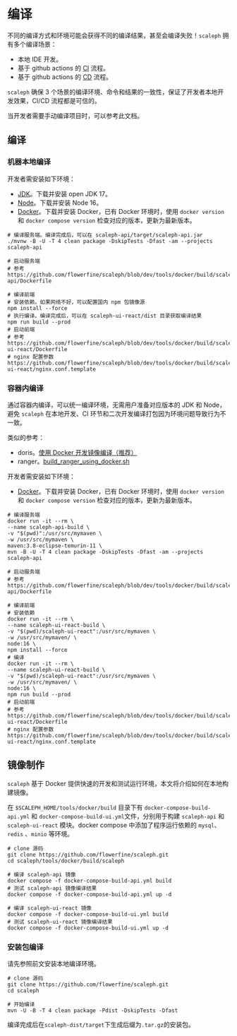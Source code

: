 # 编译
不同的编译方式和环境可能会获得不同的编译结果，甚至会编译失败！`scaleph` 拥有多个编译场景：

- 本地 IDE 开发。
- 基于 github actions 的 [CI](https://github.com/flowerfine/scaleph/blob/dev/.github/workflows/ci.yml) 流程。
- 基于 github actions 的 [CD](https://github.com/flowerfine/scaleph/blob/dev/.github/workflows/docker-release.yml) 流程。

`scaleph` 确保 3 个场景的编译环境、命令和结果的一致性，保证了开发者本地开发效果，CI/CD 流程都是可信的。

当开发者需要手动编译项目时，可以参考此文档。

## 编译

### 机器本地编译

开发者需安装如下环境：

- [JDK](https://adoptium.net/zh-CN/temurin/archive/)。下载并安装 open JDK 17。
- [Node](https://nodejs.org/en/download/releases/)。下载并安装 Node 16。
- [Docker](https://docs.docker.com/get-docker/)。下载并安装 Docker，已有 Docker 环境时，使用 `docker version` 和 `docker compose version` 检查对应的版本，更新为最新版本。

```shell
# 编译服务端。编译完成后，可以在 scaleph-api/target/scaleph-api.jar
./mvnw -B -U -T 4 clean package -DskipTests -Dfast -am --projects scaleph-api

# 启动服务端
# 参考 https://github.com/flowerfine/scaleph/blob/dev/tools/docker/build/scaleph-api/Dockerfile

# 编译前端
# 安装依赖。如果网络不好，可以配置国内 npm 包镜像源
npm install --force
# 执行编译。编译完成后，可以在 scaleph-ui-react/dist 目录获取编译结果
npm run build --prod
# 启动前端
# 参考 https://github.com/flowerfine/scaleph/blob/dev/tools/docker/build/scaleph-ui-react/Dockerfile
# nginx 配置参数 https://github.com/flowerfine/scaleph/blob/dev/tools/docker/build/scaleph-ui-react/nginx.conf.template
```

### 容器内编译

通过容器内编译，可以统一编译环境，无需用户准备对应版本的 JDK 和 Node，避免 `scaleph` 在本地开发、CI 环节和二次开发编译打包因为环境问题导致行为不一致。

类似的参考：

* doris。[使用 Docker 开发镜像编译（推荐）](https://doris.apache.org/zh-CN/docs/install/source-install/compilation-with-docker)
* ranger。[build_ranger_using_docker.sh](https://github.com/apache/ranger/blob/master/build_ranger_using_docker.sh)

开发者需安装如下环境：

- [Docker](https://docs.docker.com/get-docker/)。下载并安装 Docker，已有 Docker 环境时，使用 `docker version` 和 `docker compose version` 检查对应的版本，更新为最新版本。

```shell
# 编译服务端
docker run -it --rm \
--name scaleph-api-build \
-v "$(pwd)":/usr/src/mymaven \
-w /usr/src/mymaven \
maven:3.8-eclipse-temurin-11 \
mvn -B -U -T 4 clean package -DskipTests -Dfast -am --projects scaleph-api

# 启动服务端
# 参考 https://github.com/flowerfine/scaleph/blob/dev/tools/docker/build/scaleph-api/Dockerfile

# 编译前端
# 安装依赖
docker run -it --rm \
--name scaleph-ui-react-build \
-v "$(pwd)/scaleph-ui-react":/usr/src/mymaven \
-w /usr/src/mymaven/ \
node:16 \
npm install --force
# 编译
docker run -it --rm \
--name scaleph-ui-react-build \
-v "$(pwd)/scaleph-ui-react":/usr/src/mymaven \
-w /usr/src/mymaven/ \
node:16 \
npm run build --prod
# 启动前端
# 参考 https://github.com/flowerfine/scaleph/blob/dev/tools/docker/build/scaleph-ui-react/Dockerfile
# nginx 配置参数 https://github.com/flowerfine/scaleph/blob/dev/tools/docker/build/scaleph-ui-react/nginx.conf.template
```

## 镜像制作

`scaleph` 基于 Docker 提供快速的开发和测试运行环境，本文将介绍如何在本地构建镜像。

在 `$SCALEPH_HOME/tools/docker/build` 目录下有 `docker-compose-build-api.yml` 和 `docker-compose-build-ui.yml`文件，分别用于构建 `scaleph-api` 和 `scaleph-ui-react` 模块。docker compose 中添加了程序运行依赖的 `mysql`、`redis` 、`minio` 等环境。

```shell
# clone 源码
git clone https://github.com/flowerfine/scaleph.git
cd scaleph/tools/docker/build/scaleph

# 编译 scaleph-api 镜像
docker compose -f docker-compose-build-api.yml build
# 测试 scaleph-api 镜像编译结果
docker compose -f docker-compose-build-api.yml up -d

# 编译 scaleph-ui-react 镜像
docker compose -f docker-compose-build-ui.yml build
# 测试 scaleph-ui-react 镜像编译结果
docker compose -f docker-compose-build-ui.yml up -d
```

### 安装包编译

请先参照前文安装本地编译环境。

```shell
# clone 源码
git clone https://github.com/flowerfine/scaleph.git
cd scaleph

# 开始编译
mvn -U -B -T 4 clean package -Pdist -DskipTests -Dfast
```

编译完成后在`scaleph-dist/target`下生成后缀为`.tar.gz`的安装包。
